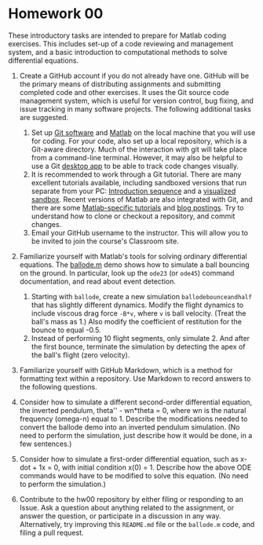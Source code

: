 # Homework 00
These introductory tasks are intended to prepare for Matlab coding exercises. This includes set-up of a code reviewing and management system, and a basic introduction to computational methods to solve differential equations. 

1. Create a GitHub account if you do not already have one. GitHub will be the primary means of distributing assignments and submitting completed code and other exercises. It uses the Git source code management system, which is useful for version control, bug fixing, and issue tracking in many software projects. The following additional tasks are suggested.
    1.  Set up [Git software](https://git-scm.com/downloads) and [Matlab](https://www.mathworks.com) on the local machine that you will use for coding. For your code, also set up a local repository, which is a Git-aware directory. Much of the interaction with git will take place from a command-line terminal. However, it may also be helpful to use a Git [desktop app](https://desktop.github.com) to be able to track code changes visually.
    2. It is recommended to work through a Git tutorial. There are many excellent tutorials available, including sandboxed versions that run separate from your PC: [Introduction sequence](https://learngitbranching.js.org/) and a [visualized sandbox](http://git-school.github.io/visualizing-git/). Recent versions of Matlab are also integrated with Git, and there are some [Matlab-specific tutorials](https://admin.kuleuven.be/icts/onderzoek/wetsoft/software/matlab/pdf/versioning-git-matlab.pdf) and [blog postings](https://blogs.mathworks.com/community/2014/10/20/matlab-and-git/). Try to understand how to clone or checkout a repository, and commit changes.
    3. Email your GitHub username to the instructor. This will allow you to be invited to join the course's Classroom site.
  
 2. Familiarize yourself with Matlab's tools for solving ordinary differential equations. The [ballode.m](https://github.com/biomechanics-course/hw00/blob/master/ballode.m) demo shows how to simulate a ball bouncing on the ground. In particular, look up the `ode23` (or `ode45`) command documentation, and read about event detection.
     1. Starting with `ballode`, create a new simulation `ballodebounceandhalf` that has slightly different dynamics. Modify the flight dynamics to include viscous drag force `-B*v`, where `v` is ball velocity. (Treat the ball's mass as 1.) Also modify the coefficient of restitution for the bounce to equal -0.5.
     2. Instead of performing 10 flight segments, only simulate 2. And after the first bounce, terminate the simulation by detecting the apex of the ball's flight (zero velocity).

3.  Familiarize yourself with GitHub Markdown, which is a method for formatting text within a repository. Use Markdown to record answers to the following questions.

4.  Consider how to simulate a different second-order differential equation, the inverted pendulum, theta'' - wn\*theta = 0, where wn is the natural frequency (omega-n) equal to 1. Describe the modifications needed to convert the ballode demo into an inverted pendulum simulation. (No need to perform the simulation, just describe how it would be done, in a few sentences.)

5. Consider how to simulate a first-order differential equation, such as x-dot + 1x = 0, with initial condition x(0) = 1. Describe how the above ODE commands would have to be modified to solve this equation. (No need to perform the simulation.)

6. Contribute to the hw00 repository by either filing or responding to an Issue. Ask a question about anything related to the assignment, or answer the question, or participate in a discussion in any way. Alternatively, try improving this `README.md` file or the `ballode.m` code, and filing a pull request.
